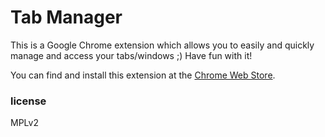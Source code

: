 # Tab Manager
This is a Google Chrome extension which allows you to easily and quickly manage and access your tabs/windows ;)
Have fun with it!

You can find and install this extension at the [Chrome Web Store](https://browser.google.com/webstore/detail/eobcjlgohobbfcgabmijkdgpjkknpbbo).

### license
MPLv2
